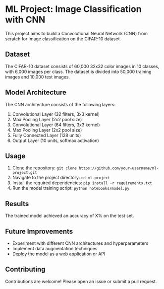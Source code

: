 # ML Project: Image Classification with CNN

This project aims to build a Convolutional Neural Network (CNN) from scratch for image classification on the CIFAR-10 dataset.

## Dataset

The CIFAR-10 dataset consists of 60,000 32x32 color images in 10 classes, with 6,000 images per class. The dataset is divided into 50,000 training images and 10,000 test images.

## Model Architecture

The CNN architecture consists of the following layers:

1. Convolutional Layer (32 filters, 3x3 kernel)
2. Max Pooling Layer (2x2 pool size)
3. Convolutional Layer (64 filters, 3x3 kernel)
4. Max Pooling Layer (2x2 pool size)
5. Fully Connected Layer (128 units)
6. Output Layer (10 units, softmax activation)

## Usage

1. Clone the repository: `git clone https://github.com/your-username/ml-project.git`
2. Navigate to the project directory: `cd ml-project`
3. Install the required dependencies: `pip install -r requirements.txt`
4. Run the model training script: `python notebooks/model.py`

## Results

The trained model achieved an accuracy of X% on the test set.

## Future Improvements

- Experiment with different CNN architectures and hyperparameters
- Implement data augmentation techniques
- Deploy the model as a web application or API

## Contributing

Contributions are welcome! Please open an issue or submit a pull request.
